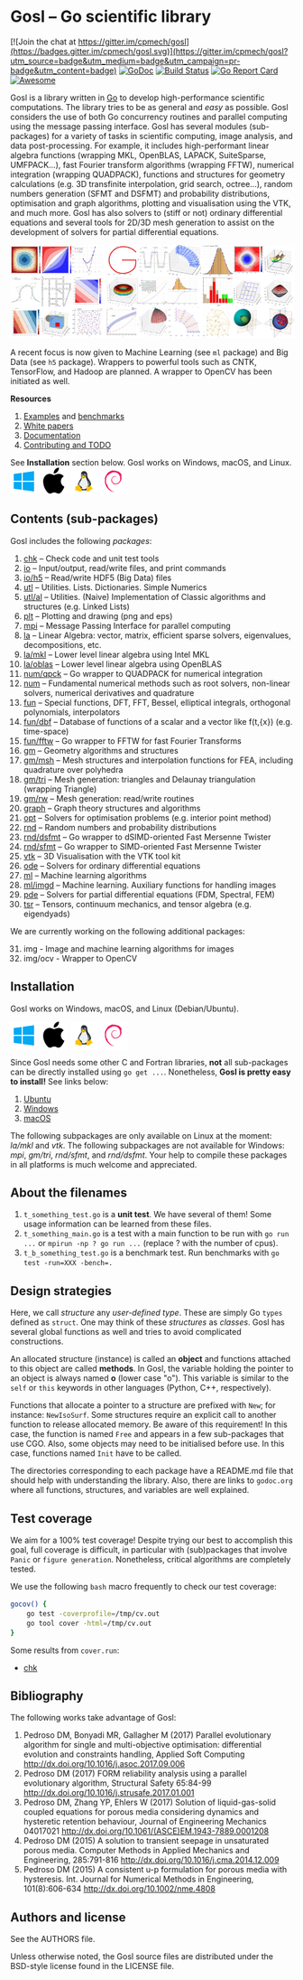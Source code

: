 # Gosl &ndash; Go scientific library

[![Join the chat at https://gitter.im/cpmech/gosl](https://badges.gitter.im/cpmech/gosl.svg)](https://gitter.im/cpmech/gosl?utm_source=badge&utm_medium=badge&utm_campaign=pr-badge&utm_content=badge)
[![GoDoc](https://godoc.org/github.com/cpmech/gosl?status.svg)](https://godoc.org/github.com/cpmech/gosl)
[![Build Status](https://travis-ci.org/cpmech/gosl.svg?branch=master)](https://travis-ci.org/cpmech/gosl)
[![Go Report Card](https://goreportcard.com/badge/github.com/cpmech/gosl)](https://goreportcard.com/report/github.com/cpmech/gosl)
[![Awesome](https://cdn.rawgit.com/sindresorhus/awesome/d7305f38d29fed78fa85652e3a63e154dd8e8829/media/badge.svg)](https://github.com/avelino/awesome-go)

Gosl is a library written in [Go](https://golang.org) to develop high-performance scientific
computations. The library tries to be as general and _easy_ as possible. Gosl considers the use of
both Go concurrency routines and parallel computing using the message passing interface. Gosl has
several modules (sub-packages) for a variety of tasks in scientific computing, image analysis, and
data post-processing. For example, it includes high-performant linear algebra functions (wrapping
MKL, OpenBLAS, LAPACK, SuiteSparse, UMFPACK...), fast Fourier transform algorithms (wrapping FFTW),
numerical integration (wrapping QUADPACK), functions and structures for geometry calculations (e.g.
3D transfinite interpolation, grid search, octree...), random numbers generation (SFMT and DSFMT)
and probability distributions, optimisation and graph algorithms, plotting and visualisation using
the VTK, and much more. Gosl has also solvers to (stiff or not) ordinary differential equations and
several tools for 2D/3D mesh generation to assist on the development of solvers for partial
differential equations.

<div id="container">
<p><a href="examples/figs/gosl-collage1.jpg"><img src="examples/figs/gosl-collage1-sml.png"></a></p>
</div>

A recent focus is now given to Machine Learning (see `ml` package) and Big Data (see `h5` package).
Wrappers to powerful tools such as CNTK, TensorFlow, and Hadoop are planned. A wrapper to OpenCV has
been initiated as well.

**Resources**

1. [Examples](examples/README.md) and [benchmarks](examples/benchmark/README.md)
2. [White papers](https://github.com/cpmech/gosl/tree/master/doc)
3. [Documentation](https://godoc.org/github.com/cpmech/gosl)
4. [Contributing and TODO](https://github.com/cpmech/gosl/blob/master/CONTRIBUTING.md)

<div id="container">
<p>
See <b>Installation</b> section below. Gosl works on Windows, macOS, and Linux.
<a href="https://github.com/cpmech/gosl/blob/master/doc/InstallationOnWindows.md"><img src="doc/icon-windows.png" alt="Installation on Windows" align="middle"></a>
<a href="https://github.com/cpmech/gosl/blob/master/doc/InstallationOnMacOS.md"><img src="doc/icon-macos.png" alt="Installation on macOS" align="middle"></a>
<a href="https://github.com/cpmech/gosl/blob/master/doc/InstallationOnUbuntu.md"><img src="doc/icon-linux.png" alt="Installation on Linux/Debian/Ubuntu" align="middle"></a>
<a href="https://github.com/cpmech/gosl/blob/master/doc/InstallationOnUbuntu.md"><img src="doc/icon-debian.png" alt-"Installation on Linux/Debian/Ubuntu" align="middle"></a>
</p>
</div>



## Contents (sub-packages)

Gosl includes the following _packages_:
1.  [chk](https://github.com/cpmech/gosl/tree/master/chk)             &ndash; Check code and unit test tools
2.  [io](https://github.com/cpmech/gosl/tree/master/io)               &ndash; Input/output, read/write files, and print commands
3.  [io/h5](https://github.com/cpmech/gosl/tree/master/io/h5)         &ndash; Read/write HDF5 (Big Data) files
4.  [utl](https://github.com/cpmech/gosl/tree/master/utl)             &ndash; Utilities. Lists. Dictionaries. Simple Numerics
5.  [utl/al](https://github.com/cpmech/gosl/tree/master/utl/al)       &ndash; Utilities. (Naive) Implementation of Classic algorithms and structures (e.g. Linked Lists)
6.  [plt](https://github.com/cpmech/gosl/tree/master/plt)             &ndash; Plotting and drawing (png and eps)
7.  [mpi](https://github.com/cpmech/gosl/tree/master/mpi)             &ndash; Message Passing Interface for parallel computing
8.  [la](https://github.com/cpmech/gosl/tree/master/la)               &ndash; Linear Algebra: vector, matrix, efficient sparse solvers, eigenvalues, decompositions, etc.
9.  [la/mkl](https://github.com/cpmech/gosl/tree/master/la/mkl)       &ndash; Lower level linear algebra using Intel MKL
10.  [la/oblas](https://github.com/cpmech/gosl/tree/master/la/oblas)   &ndash; Lower level linear algebra using OpenBLAS
11. [num/qpck](https://github.com/cpmech/gosl/tree/master/num/qpck)   &ndash; Go wrapper to QUADPACK for numerical integration
12. [num](https://github.com/cpmech/gosl/tree/master/num)             &ndash; Fundamental numerical methods such as root solvers, non-linear solvers, numerical derivatives and quadrature
13. [fun](https://github.com/cpmech/gosl/tree/master/fun)             &ndash; Special functions, DFT, FFT, Bessel, elliptical integrals, orthogonal polynomials, interpolators
14. [fun/dbf](https://github.com/cpmech/gosl/tree/master/fun/dbf)     &ndash; Database of functions of a scalar and a vector like f(t,{x}) (e.g. time-space)
15. [fun/fftw](https://github.com/cpmech/gosl/tree/master/fun/fftw)   &ndash; Go wrapper to FFTW for fast Fourier Transforms
16. [gm](https://github.com/cpmech/gosl/tree/master/gm)               &ndash; Geometry algorithms and structures
17. [gm/msh](https://github.com/cpmech/gosl/tree/master/gm/msh)       &ndash; Mesh structures and interpolation functions for FEA, including quadrature over polyhedra
18. [gm/tri](https://github.com/cpmech/gosl/tree/master/gm/tri)       &ndash; Mesh generation: triangles and Delaunay triangulation (wrapping Triangle)
19. [gm/rw](https://github.com/cpmech/gosl/tree/master/gm/rw)         &ndash; Mesh generation: read/write routines
20. [graph](https://github.com/cpmech/gosl/tree/master/graph)         &ndash; Graph theory structures and algorithms
21. [opt](https://github.com/cpmech/gosl/tree/master/opt)             &ndash; Solvers for optimisation problems (e.g. interior point method)
22. [rnd](https://github.com/cpmech/gosl/tree/master/rnd)             &ndash; Random numbers and probability distributions
23. [rnd/dsfmt](https://github.com/cpmech/gosl/tree/master/rnd/dsfmt) &ndash; Go wrapper to dSIMD-oriented Fast Mersenne Twister
24. [rnd/sfmt](https://github.com/cpmech/gosl/tree/master/rnd/sfmt)   &ndash; Go wrapper to SIMD-oriented Fast Mersenne Twister
25. [vtk](https://github.com/cpmech/gosl/tree/master/vtk)             &ndash; 3D Visualisation with the VTK tool kit
26. [ode](https://github.com/cpmech/gosl/tree/master/ode)             &ndash; Solvers for ordinary differential equations
27. [ml](https://github.com/cpmech/gosl/tree/master/ml)               &ndash; Machine learning algorithms
28. [ml/imgd](https://github.com/cpmech/gosl/tree/master/ml/imgd)     &ndash; Machine learning. Auxiliary functions for handling images
29. [pde](https://github.com/cpmech/gosl/tree/master/pde)             &ndash; Solvers for partial differential equations (FDM, Spectral, FEM)
30. [tsr](https://github.com/cpmech/gosl/tree/master/tsr)             &ndash; Tensors, continuum mechanics, and tensor algebra (e.g. eigendyads)

We are currently working on the following additional packages:
<ol start="31">
<li>img - Image and machine learning algorithms for images</li>
<li>img/ocv - Wrapper to OpenCV</li>
</ol>



## Installation

Gosl works on Windows, macOS, and Linux (Debian/Ubuntu).

<div id="container">
<p>
<a href="https://github.com/cpmech/gosl/blob/master/doc/InstallationOnWindows.md"><img src="doc/icon-windows.png" alt="Installation on Windows" align="middle"></a>
<a href="https://github.com/cpmech/gosl/blob/master/doc/InstallationOnMacOS.md"><img src="doc/icon-macos.png" alt="Installation on macOS" align="middle"></a>
<a href="https://github.com/cpmech/gosl/blob/master/doc/InstallationOnUbuntu.md"><img src="doc/icon-linux.png" alt="Installation on Linux/Debian/Ubuntu" align="middle"></a>
<a href="https://github.com/cpmech/gosl/blob/master/doc/InstallationOnUbuntu.md"><img src="doc/icon-debian.png" alt-"Installation on Linux/Debian/Ubuntu" align="middle"></a>
</p>
</div>

Since Gosl needs some other C and Fortran libraries, **not** all sub-packages can be directly
installed using `go get ...`. Nonetheless, **Gosl is pretty easy to install!** See links below:

1. [Ubuntu](https://github.com/cpmech/gosl/blob/master/doc/InstallationOnUbuntu.md)
2. [Windows](https://github.com/cpmech/gosl/blob/master/doc/InstallationOnWindows.md)
3. [macOS](https://github.com/cpmech/gosl/blob/master/doc/InstallationOnMacOS.md)

The following subpackages are only available on Linux at the moment: _la/mkl_ and _vtk_. The
following subpackages are not available for Windows: _mpi_, _gm/tri_, _rnd/sfmt_, and _rnd/dsfmt_.
Your help to compile these packages in all platforms is much welcome and appreciated.



## About the filenames

1. `t_something_test.go` is a **unit test**. We have several of them! Some usage
   information can be learned from these files.
2. `t_something_main.go` is a test with a main function to be run with `go run ...` or `mpirun -np ? go
   run ...` (replace ? with the number of cpus).
3. `t_b_something_test.go` is a benchmark test. Run benchmarks with `go test -run=XXX -bench=.`



## Design strategies

Here, we call _structure_ any _user-defined type_. These are simply Go `types` defined as `struct`.
One may think of these _structures_ as _classes_. Gosl has several global functions as well and
tries to avoid complicated constructions.

An allocated structure (instance) is called an **object** and functions attached to this object are
called **methods**. In Gosl, the variable holding the pointer to an object is always named **o**
(lower case "o"). This variable is similar to the `self` or `this` keywords in other languages
(Python, C++, respectively).

Functions that allocate a pointer to a structure are prefixed with `New`; for instance:
`NewIsoSurf`. Some structures require an explicit call to another function to release allocated
memory. Be aware of this requirement! In this case, the function is named `Free` and appears in a
few sub-packages that use CGO. Also, some objects may need to be initialised before use. In this
case, functions named `Init` have to be called.

The directories corresponding to each package have a README.md file that should help with
understanding the library. Also, there are links to `godoc.org` where all functions, structures, and
variables are well explained.



## Test coverage

We aim for a 100% test coverage! Despite trying our best to accomplish this goal, full coverage is
difficult, in particular with (sub)packages that involve `Panic` or `figure generation`.
Nonetheless, critical algorithms are completely tested.

We use the following `bash` macro frequently to check our test coverage:

```bash
gocov() {
    go test -coverprofile=/tmp/cv.out
    go tool cover -html=/tmp/cv.out
}
```

Some results from `cover.run`:

* [chk](https://cover.run/go/github.com/cpmech/gosl/chk)



## Bibliography

The following works take advantage of Gosl:

1. Pedroso DM, Bonyadi MR, Gallagher M (2017) Parallel evolutionary algorithm for single and multi-objective optimisation: differential evolution and constraints handling, Applied Soft Computing http://dx.doi.org/10.1016/j.asoc.2017.09.006
2. Pedroso DM (2017) FORM reliability analysis using a parallel evolutionary algorithm, Structural Safety 65:84-99 http://dx.doi.org/10.1016/j.strusafe.2017.01.001
3. Pedroso DM, Zhang YP, Ehlers W (2017) Solution of liquid-gas-solid coupled equations for porous media considering dynamics and hysteretic retention behaviour, Journal of Engineering Mechanics 04017021 http://dx.doi.org/10.1061/(ASCE)EM.1943-7889.0001208 
4. Pedroso DM (2015) A solution to transient seepage in unsaturated porous media. Computer Methods in Applied Mechanics and Engineering, 285:791-816 http://dx.doi.org/10.1016/j.cma.2014.12.009
5. Pedroso DM (2015) A consistent u-p formulation for porous media with hysteresis. Int. Journal for Numerical Methods in Engineering, 101(8):606-634 http://dx.doi.org/10.1002/nme.4808



## Authors and license

See the AUTHORS file.

Unless otherwise noted, the Gosl source files are distributed under the BSD-style license found in the LICENSE file.
